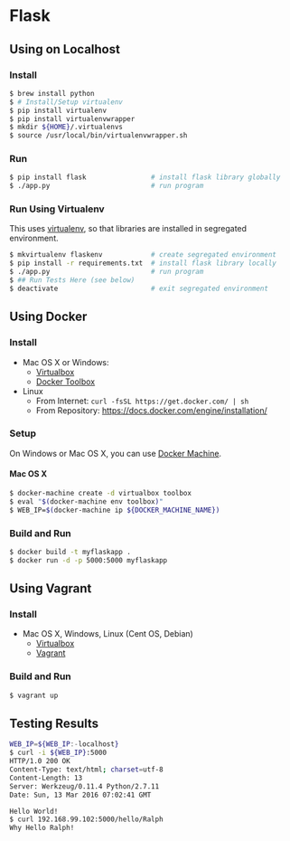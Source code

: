 # **Flask**

## **Using on Localhost**

### **Install**

```bash
$ brew install python
$ # Install/Setup virtualenv
$ pip install virtualenv
$ pip install virtualenvwrapper
$ mkdir ${HOME}/.virtualenvs
$ source /usr/local/bin/virtualenvwrapper.sh
```

### **Run**

```bash
$ pip install flask                # install flask library globally
$ ./app.py                         # run program
```

### **Run Using Virtualenv**

This uses [virtualenv](https://virtualenv.pypa.io/en/latest/), so that libraries are installed in segregated environment.

```bash
$ mkvirtualenv flaskenv            # create segregated environment
$ pip install -r requirements.txt  # install flask library locally
$ ./app.py                         # run program
$ ## Run Tests Here (see below)
$ deactivate                       # exit segregated environment
```

## **Using Docker**

### **Install**

* Mac OS X or Windows:
  * [Virtualbox](https://www.virtualbox.org/wiki/Downloads)
  * [Docker Toolbox](https://www.docker.com/products/docker-toolbox)
* Linux
  * From Internet: `curl -fsSL https://get.docker.com/ | sh`
  * From Repository: https://docs.docker.com/engine/installation/

### **Setup**
On Windows or Mac OS X, you can use [Docker Machine](https://docs.docker.com/machine/).

#### **Mac OS X**
```bash
$ docker-machine create -d virtualbox toolbox
$ eval "$(docker-machine env toolbox)"
$ WEB_IP=$(docker-machine ip ${DOCKER_MACHINE_NAME})
```

### **Build and Run**

```bash
$ docker build -t myflaskapp .
$ docker run -d -p 5000:5000 myflaskapp
```

## **Using Vagrant**

### **Install**

* Mac OS X, Windows, Linux (Cent OS, Debian)
  * [Virtualbox](https://www.virtualbox.org/wiki/Downloads)
  * [Vagrant](https://www.vagrantup.com/)

### **Build and Run**

```bash
$ vagrant up
```

## **Testing Results**

```bash
WEB_IP=${WEB_IP:-localhost}
$ curl -i ${WEB_IP}:5000
HTTP/1.0 200 OK
Content-Type: text/html; charset=utf-8
Content-Length: 13
Server: Werkzeug/0.11.4 Python/2.7.11
Date: Sun, 13 Mar 2016 07:02:41 GMT

Hello World!
$ curl 192.168.99.102:5000/hello/Ralph
Why Hello Ralph!
```
